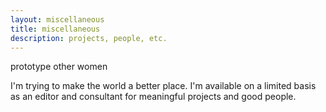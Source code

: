 ```yaml
---
layout: miscellaneous
title: miscellaneous
description: projects, people, etc.
---
```


prototype
other women

I'm trying to make the world a better place. I'm available on a limited basis as an editor and consultant for meaningful projects and good people.
